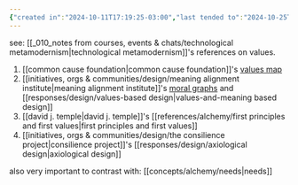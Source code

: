 ```yaml
---
{"created in":"2024-10-11T17:19:25-03:00","last tended to":"2024-10-25T11:39:12-03:00","tags":["concept","alchemy","🌱","design"],"relevancescore":98,"dg-publish":true,"notestage":["🌱"],"created":"2024-10-11T17:19:25.804-03:00","updated":"2024-11-19T16:36:27.674-03:00","permalink":"/concepts/alchemy/values/","dgPassFrontmatter":true}
---
```


see: [[_010_notes from courses, events & chats/technological metamodernism\|technological metamodernism]]'s references on values.

1) [[common cause foundation\|common cause foundation]]'s [values map](https://commoncausefoundation.org/_resources/the-values-map/)
2) [[initiatives, orgs & communities/design/meaning alignment institute\|meaning alignment institute]]'s [moral graphs](https://www.youtube.com/watch?v=bC2pQ78o754) and [[responses/design/values-based design\|values-and-meaning based design]]
3) [[david j. temple\|david j. temple]]'s [[references/alchemy/first principles and first values\|first principles and first values]]
4) [[initiatives, orgs & communities/design/the consilience project\|consilience project]]'s [[responses/design/axiological design\|axiological design]]

also very important to contrast with: [[concepts/alchemy/needs\|needs]]